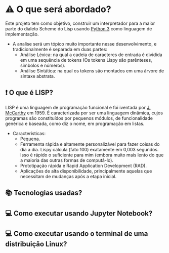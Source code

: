 # :warning: O que será abordado?
Este projeto tem como objetivo, construir um interpretador para a maior parte do dialeto Scheme do Lisp usando [Python 3](https://www.python.org/) como linguagem de implementação.
* A analise será um tópico muito importante nesse desenvolvimento, e tradicionalmente é separada em duas partes:
    * Análise Léxica: na qual a cadeia de caracteres de entrada é dividida em uma sequência de tokens (Os tokens Lispy são parênteses, simbolos e números).
    * Análise Sintática: na qual os tokens são montados em uma árvore de sintaxe abstrata.
    
## :exclamation: O que é LISP? 
LISP é uma linguagem de programação funcional e foi iventada por [J. McCarthy](https://en.wikipedia.org/wiki/John_McCarthy_(computer_scientist)) em 1959.
É caracterizada por ser uma linguagem dinâmica, cujos programas são constituídos por pequenos módulos, de funcionalidade genérica e baseada, como diz o nome, em programação em listas.

* Características: 
    * Pequena.
    * Ferramenta rápida e altamente personalizável para fazer coisas do dia a dia. Lispy calcula (fato 100) exatamente em 0,003 segundos. Isso é rápido o suficiente para mim (embora muito mais lento do que a maioria das outras formas de computá-lo).
    * Prototipação rápida e Rapid Application Development (RAD).
    * Aplicações de alta disponibilidade, principalmente aquelas que necessitam de mudanças após a etapa inicial.


## :books: Tecnologias usadas?

## :computer: Como executar usando Jupyter Notebook?

## :computer: Como executar usando o terminal de uma distribuição Linux?


